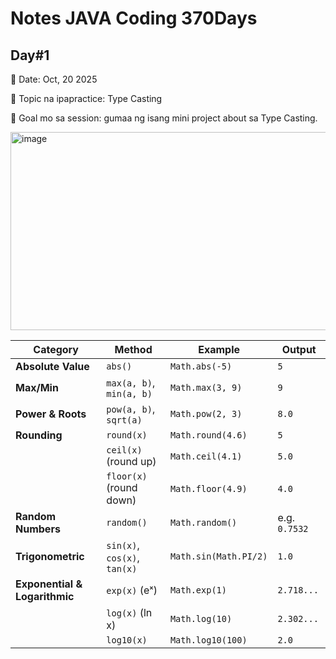# Notes JAVA Coding 370Days

## Day#1

📅 Date: Oct, 20 2025

🧠 Topic na ipapractice: Type Casting

🎯 Goal mo sa session: gumaa ng isang mini project about sa Type Casting.

<img width="654" height="317" alt="image" src="https://github.com/user-attachments/assets/817592a2-8d9a-4328-8a23-d0019de5a812" />

| Category                      | Method                       | Example               | Output        |
| ----------------------------- | ---------------------------- | --------------------- | ------------- |
| **Absolute Value**            | `abs()`                      | `Math.abs(-5)`        | `5`           |
| **Max/Min**                   | `max(a, b)`, `min(a, b)`     | `Math.max(3, 9)`      | `9`           |
| **Power & Roots**             | `pow(a, b)`, `sqrt(a)`       | `Math.pow(2, 3)`      | `8.0`         |
| **Rounding**                  | `round(x)`                   | `Math.round(4.6)`     | `5`           |
|                               | `ceil(x)` (round up)         | `Math.ceil(4.1)`      | `5.0`         |
|                               | `floor(x)` (round down)      | `Math.floor(4.9)`     | `4.0`         |
| **Random Numbers**            | `random()`                   | `Math.random()`       | e.g. `0.7532` |
| **Trigonometric**             | `sin(x)`, `cos(x)`, `tan(x)` | `Math.sin(Math.PI/2)` | `1.0`         |
| **Exponential & Logarithmic** | `exp(x)` (eˣ)                | `Math.exp(1)`         | `2.718...`    |
|                               | `log(x)` (ln x)              | `Math.log(10)`        | `2.302...`    |
|                               | `log10(x)`                   | `Math.log10(100)`     | `2.0`         |






